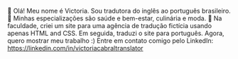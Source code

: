 👋 Olá! Meu nome é Victoria. Sou tradutora do inglês ao português brasileiro.
🌱 Minhas especializações são saúde e bem-estar, culinária e moda.
👀 Na faculdade, criei um site para uma agência de tradução fictícia usando apenas HTML and CSS. Em seguida, traduzi o site para português. Agora, quero mostrar meu trabalho :)
Entre em contato comigo pelo LinkedIn: https://linkedin.com/in/victoriacabraltranslator
